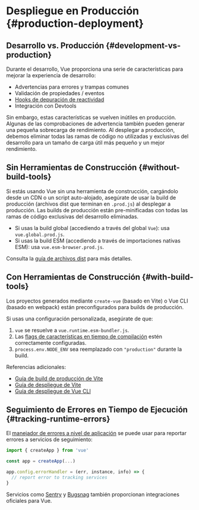 # Despliegue en Producción {#production-deployment}

## Desarrollo vs. Producción {#development-vs-production}

Durante el desarrollo, Vue proporciona una serie de características para mejorar la experiencia de desarrollo:

- Advertencias para errores y trampas comunes
- Validación de propiedades / eventos
- [Hooks de depuración de reactividad](/guide/extras/reactivity-in-depth#reactivity-debugging)
- Integración con Devtools

Sin embargo, estas características se vuelven inútiles en producción. Algunas de las comprobaciones de advertencia también pueden generar una pequeña sobrecarga de rendimiento. Al desplegar a producción, debemos eliminar todas las ramas de código no utilizadas y exclusivas del desarrollo para un tamaño de carga útil más pequeño y un mejor rendimiento.

## Sin Herramientas de Construcción {#without-build-tools}

Si estás usando Vue sin una herramienta de construcción, cargándolo desde un CDN o un script auto-alojado, asegúrate de usar la build de producción (archivos dist que terminan en `.prod.js`) al desplegar a producción. Las builds de producción están pre-minificadas con todas las ramas de código exclusivas del desarrollo eliminadas.

- Si usas la build global (accediendo a través del global `Vue`): usa `vue.global.prod.js`.
- Si usas la build ESM (accediendo a través de importaciones nativas ESM): usa `vue.esm-browser.prod.js`.

Consulta la [guía de archivos dist](https://github.com/vuejs/core/tree/main/packages/vue#which-dist-file-to-use) para más detalles.

## Con Herramientas de Construcción {#with-build-tools}

Los proyectos generados mediante `create-vue` (basado en Vite) o Vue CLI (basado en webpack) están preconfigurados para builds de producción.

Si usas una configuración personalizada, asegúrate de que:

1. `vue` se resuelve a `vue.runtime.esm-bundler.js`.
2. Las [flags de características en tiempo de compilación](/api/compile-time-flags) estén correctamente configuradas.
3. <code>process.env<wbr>.NODE_ENV</code> sea reemplazado con `"production"` durante la build.

Referencias adicionales:

- [Guía de build de producción de Vite](https://vitejs.dev/guide/build.html)
- [Guía de despliegue de Vite](https://vitejs.dev/guide/static-deploy.html)
- [Guía de despliegue de Vue CLI](https://cli.vuejs.org/guide/deployment.html)

## Seguimiento de Errores en Tiempo de Ejecución {#tracking-runtime-errors}

El [manejador de errores a nivel de aplicación](/api/application#app-config-errorhandler) se puede usar para reportar errores a servicios de seguimiento:

```js
import { createApp } from 'vue'

const app = createApp(...)

app.config.errorHandler = (err, instance, info) => {
  // report error to tracking services
}
```

Servicios como [Sentry](https://docs.sentry.io/platforms/javascript/guides/vue/) y [Bugsnag](https://docs.bugsnag.com/platforms/javascript/vue/) también proporcionan integraciones oficiales para Vue.